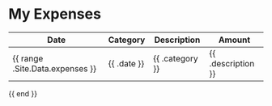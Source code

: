 # My Expenses

| Date | Category | Description | Amount |
|------|----------|-------------|--------|
{{ range .Site.Data.expenses }}| {{ .date }} | {{ .category }} | {{ .description }} | ${{ .amount }} |
{{ end }}